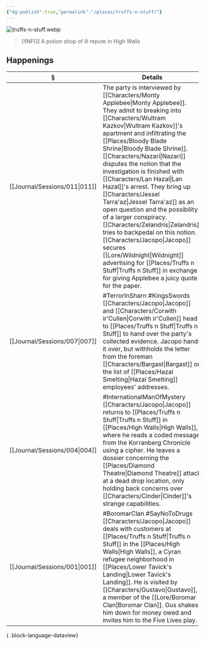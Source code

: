 ```yaml
---
{"dg-publish":true,"permalink":"/places/truffs-n-stuff/"}
---
```


![truffs-n-stuff.webp](/img/user/z_attachments/truffs-n-stuff.webp)
> [!INFO] A potion shop of ill repute in High Walls
## Happenings
| §                                | Details                                                                                                                                                                                                                                                                                                                                                                                                                                                                                                                                     |
| -------------------------------- | ------------------------------------------------------------------------------------------------------------------------------------------------------------------------------------------------------------------------------------------------------------------------------------------------------------------------------------------------------------------------------------------------------------------------------------------------------------------------------------------------------------------------------------------- |
| [[Journal/Sessions/011\|011]] | The party is interviewed by [[Characters/Monty Applebee\|Monty Applebee]]. They admit to breaking into [[Characters/Wultram Kazkov\|Wultram Kazkov]]'s apartment and infiltrating the [[Places/Bloody Blade Shrine\|Bloody Blade Shrine]]. [[Characters/Nazari\|Nazari]] disputes the notion that the investigation is finished with [[Characters/Lan Hazal\|Lan Hazal]]'s arrest. They bring up [[Characters/Jessel Tarra'az\|Jessel Tarra'az]] as an open question and the possibility of a larger conspiracy. [[Characters/Zelandris\|Zelandris]] tries to backpedal on this notion. [[Characters/Jacopo\|Jacopo]] secures [[Lore/Wildnight\|Wildnight]] advertising for [[Places/Truffs n Stuff\|Truffs n Stuff]] in exchange for giving Applebee a juicy quote for the paper. |
| [[Journal/Sessions/007\|007]] | #TerrorInSharn #KingsSwords [[Characters/Jacopo\|Jacopo]] and [[Characters/Corwith ir'Cullen\|Corwith ir'Cullen]] head to [[Places/Truffs n Stuff\|Truffs n Stuff]] to hand over the party's collected evidence. Jacopo hands it over, but withholds the letter from the foreman [[Characters/Bargast\|Bargast]] or the list of [[Places/Hazal Smelting\|Hazal Smelting]] employees' addresses.                                                                                                                                                                                                                                                                |
| [[Journal/Sessions/004\|004]] | #InternationalManOfMystery [[Characters/Jacopo\|Jacopo]] returns to [[Places/Truffs n Stuff\|Truffs n Stuff]] in [[Places/High Walls\|High Walls]], where he reads a coded message from the Korranberg Chronicle using a cipher. He leaves a dossier concerning the [[Places/Diamond Theatre\|Diamond Theatre]] attack at a dead drop location, only holding back concerns over [[Characters/Cinder\|Cinder]]'s strange capabilities.                                                                                                                                                                                                               |
| [[Journal/Sessions/001\|001]] | #BoromarClan #SayNoToDrugs [[Characters/Jacopo\|Jacopo]] deals with customers at [[Places/Truffs n Stuff\|Truffs n Stuff]] in the [[Places/High Walls\|High Walls]], a Cyran refugee neighborhood in [[Places/Lower Tavick's Landing\|Lower Tavick's Landing]]. He is visited by [[Characters/Gustavo\|Gustavo]], a member of the [[Lore/Boromar Clan\|Boromar Clan]]. Gus shakes him down for money owed and invites him to the Five Lives play.                                                                                                                                                                                                                              |

{ .block-language-dataview}